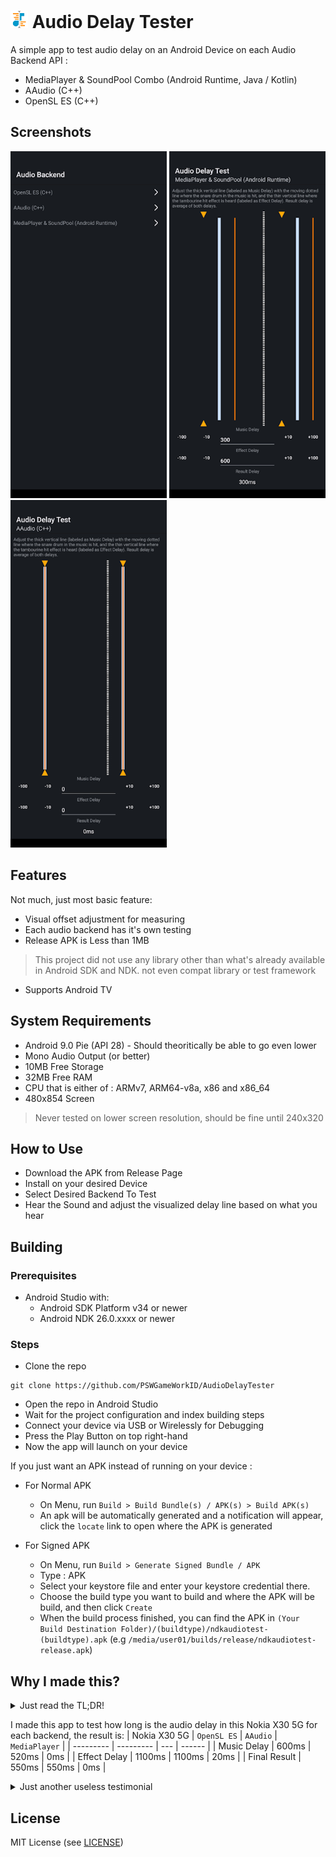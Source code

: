 #  <img src="readme/icon.png" alt="Icon" style="height: 1em"> Audio Delay Tester
A simple app to test audio delay on an Android Device on each Audio Backend API :
- MediaPlayer & SoundPool Combo (Android Runtime, Java / Kotlin)
- AAudio (C++)
- OpenSL ES (C++)

## Screenshots
<img src="readme/selector.png" alt="Shot_0" width="250px">
<img src="readme/offset_0.png" alt="Shot_1" width="250px">
<img src="readme/offset_1.png" alt="Shot_2" width="250px">

## Features
Not much, just most basic feature:
- Visual offset adjustment for measuring
- Each audio backend has it's own testing
- Release APK is Less than 1MB
> This project did not use any library other than what's already available in Android SDK and NDK. not even compat library or test framework
- Supports Android TV

## System Requirements
- Android 9.0 Pie (API 28) - Should theoritically be able to go even lower
- Mono Audio Output (or better)
- 10MB Free Storage
- 32MB Free RAM
- CPU that is either of : ARMv7, ARM64-v8a, x86 and x86_64
- 480x854 Screen
> Never tested on lower screen resolution, should be fine until 240x320

## How to Use
- Download the APK from Release Page
- Install on your desired Device
- Select Desired Backend To Test
- Hear the Sound and adjust the visualized delay line based on what you hear

## Building
### Prerequisites
- Android Studio with:
    - Android SDK Platform v34 or newer
    - Android NDK 26.0.xxxx or newer

### Steps
- Clone the repo
```shell
git clone https://github.com/PSWGameWorkID/AudioDelayTester
```
- Open the repo in Android Studio
- Wait for the project configuration and index building steps
- Connect your device via USB or Wirelessly for Debugging
- Press the Play Button on top right-hand
- Now the app will launch on your device

If you just want an APK instead of running on your device :
- For Normal APK 
    - On Menu, run `Build > Build Bundle(s) / APK(s) > Build APK(s)`
    - An apk will be automatically generated and a notification will appear, click the `locate` link to open where the APK is generated
    
- For Signed APK 
    - On Menu, run `Build > Generate Signed Bundle / APK`
    - Type : APK
    - Select your keystore file and enter your keystore credential there.
    - Choose the build type you want to build and where the APK will be build, and then click `Create`
    - When the build process finished, you can find the APK in `(Your Build Destination Folder)/(buildtype)/ndkaudiotest-(buildtype).apk` (e.g `/media/user01/builds/release/ndkaudiotest-release.apk`)

## Why I made this?
<details>
<summary>Just read the TL;DR! </summary>
My phone, Nokia X30 5G is actually suffers from audio delay on games but not on normal media players like YouTube or MX Player, therefore I'd like to investigate what's happening, All games I've tested so far is Unity games, which by default uses their old modified FMOD unless the developer integrates other middleware. And the implication is that Unity's version of FMOD is only using OpenSL ES as it's backend.
</details>

I made this app to test how long is the audio delay in this Nokia X30 5G for each backend, the result is:
| Nokia X30 5G | `OpenSL ES` | `AAudio` | `MediaPlayer` |
| ---------    | ---------   | ---      | ------        |
| Music Delay  |  600ms      | 520ms    | 0ms           |
| Effect Delay |  1100ms     | 1100ms   | 20ms          |
| Final Result |  550ms      | 550ms    | 0ms           |

<details>
<summary>Just another useless testimonial </summary>
Therefore, If anyone notices when I'm sharing my ミリシタ gameplay on YouTube that is recorded on My Nokia X30 5G and notice that most of the notes is out of sync, That is actually a device issue guys, please believe me! Well, I still have my Nokia T20 here which have perfect audio sync, just the spec is not very high to allow for good 3D rendering on games.
</details>

## License 
MIT License (see [LICENSE](LICENSE))